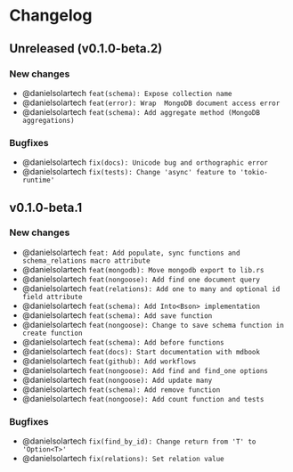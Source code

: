 # Changelog

## Unreleased (v0.1.0-beta.2)

### New changes
- @danielsolartech `feat(schema): Expose collection name`
- @danielsolartech `feat(error): Wrap  MongoDB document access error`
- @danielsolartech `feat(schema): Add aggregate method (MongoDB aggregations)`

### Bugfixes

- @danielsolartech `fix(docs): Unicode bug and orthographic error`
- @danielsolartech `fix(tests): Change 'async' feature to 'tokio-runtime'`

## v0.1.0-beta.1

### New changes

- @danielsolartech `feat: Add populate, sync functions and schema_relations macro attribute`
- @danielsolartech `feat(mongodb): Move mongodb export to lib.rs`
- @danielsolartech `feat(nongoose): Add find one document query`
- @danielsolartech `feat(relations): Add one to many and optional id field attribute`
- @danielsolartech `feat(schema): Add Into<Bson> implementation`
- @danielsolartech `feat(schema): Add save function`
- @danielsolartech `feat(nongoose): Change to save schema function in create function`
- @danielsolartech `feat(schema): Add before functions`
- @danielsolartech `feat(docs): Start documentation with mdbook`
- @danielsolartech `feat(github): Add workflows`
- @danielsolartech `feat(nongoose): Add find and find_one options`
- @danielsolartech `feat(nongoose): Add update many`
- @danielsolartech `feat(schema): Add remove function`
- @danielsolartech `feat(nongoose): Add count function and tests`

### Bugfixes

- @danielsolartech `fix(find_by_id): Change return from 'T' to 'Option<T>'`
- @danielsolartech `fix(relations): Set relation value`
